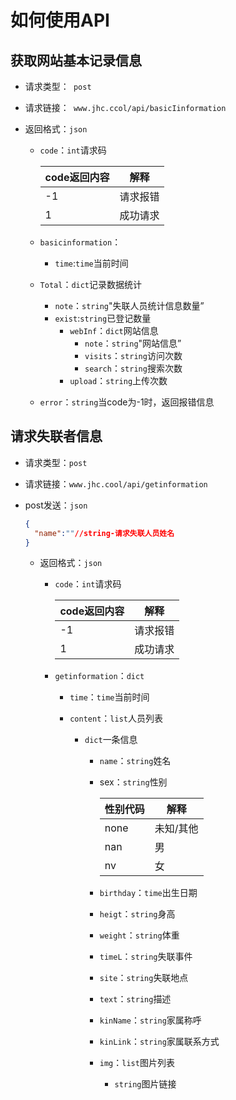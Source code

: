 # 如何使用API

## 获取网站基本记录信息

- 请求类型：` post`

- 请求链接：` www.jhc.ccol/api/basicIinformation`

- 返回格式：`json`

  - `code`：`int`请求码

    | code返回内容 | 解释 |
    | ---- | -------- |
    | -1 | 请求报错 |
    | 1    | 成功请求 |

  - `basicinformation`：

    - `time`:`time`当前时间
    
  - `Total`：`dict`记录数据统计
      
    - `note`：`string`"失联人员统计信息数量”
    - `exist`:`string`已登记数量
      - `webInf`：`dict`网站信息
        - `note`：`string`"网站信息”
        - `visits`：`string`访问次数
        - `search`：`string`搜索次数
      - `upload`：`string`上传次数
    
  - `error`：`string`当code为-1时，返回报错信息

## 请求失联者信息

- 请求类型：`post`

- 请求链接：`www.jhc.cool/api/getinformation`

- post发送：`json`

  ```json
  {
  	"name":""//string-请求失联人员姓名
  }
  ```

  - 返回格式：`json`

    - `code`：`int`请求码

      | code返回内容 | 解释     |
      | ------------ | -------- |
      | -1           | 请求报错 |
      | 1            | 成功请求 |
      
    - `getinformation`：`dict`

      - `time`：`time`当前时间

      - `content`：`list`人员列表

        - `dict`一条信息

          - `name`：`string`姓名

          - sex：`string`性别

            | 性别代码 | 解释      |
            | -------- | --------- |
            | none     | 未知/其他 |
            | nan      | 男        |
            | nv       | 女        |

          - `birthday`：`time`出生日期

          - `heigt`：`string`身高

          - `weight`：`string`体重

          - `timeL`：`string`失联事件

          - `site`：`string`失联地点

          - `text`：`string`描述

          - `kinName`：`string`家属称呼

          - `kinLink`：`string`家属联系方式

          - `img`：`list`图片列表

            - `string`图片链接